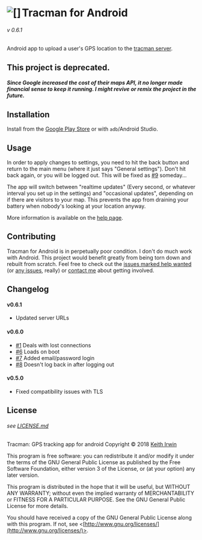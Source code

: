 # <img align="left" src="https://www.tracman.org/static/img/icon/by/48.png" alt="[]" title="The Tracman Logo">Tracman for Android
###### v 0.6.1

Android app to upload a user's GPS location to the [tracman server](https://github.com/tracman-org/Server). 

## This project is deprecated.  
##### Since Google increased the cost of their maps API, it no longer made financial sense to keep it running.  I might revive or remix the project in the future.  

## Installation

Install from the [Google Play Store](https://play.google.com/store/apps/details?id=us.keithirwin.tracman) or with `adb`/Android Studio. 

## Usage

In order to apply changes to settings, you need to hit the back button and return to the main menu (where it just says "General settings").  Don't hit back again, or you will be logged out.  This will be fixed as [#9](https://github.com/Tracman-org/Android/issues/9) someday... 

The app will switch between "realtime updates" (Every second, or whatever interval you set up in the settings) and "occasional updates", depending on if there are visitors to your map.  This prevents the app from draining your battery when nobody's looking at your location anyway. 

More information is available on the [help page](https://www.tracman.org/help#android).

## Contributing

Tracman for Android is in perpetually poor condition.  I don't do much work with Android.  This project would benefit greatly from being torn down and rebuilt from scratch.  Feel free to check out the [issues marked help wanted](https://github.com/Tracman-org/Android/issues?q=is%3Aissue+is%3Aopen+label%3A%22help+wanted%22) (or [any issues](https://github.com/Tracman-org/Android/issues), really) or [contact me](https://www.keithirwin.us/contact) about getting involved.

## Changelog

#### v0.6.1

* Updated server URLs

#### v0.6.0

* [#1](https://github.com/Tracman-org/Android/issues/1) Deals with lost connections
* [#6](https://github.com/Tracman-org/Android/issues/6) Loads on boot
* [#7](https://github.com/Tracman-org/Android/issues/7) Added email/password login
* [#8](https://github.com/Tracman-org/Android/issues/8) Doesn't log back in after logging out

#### v0.5.0

* Fixed compatibility issues with TLS

## License

###### see [LICENSE.md](https://github.com/Tracman-org/Android/blob/master/LICENSE.md)

Tracman: GPS tracking app for android
Copyright © 2018 [Keith Irwin](https://www.keithirwin.us/)

This program is free software: you can redistribute it and/or modify it under the terms of the GNU General Public License as published by the Free Software Foundation, either version 3 of the License, or (at your option) any later version.

This program is distributed in the hope that it will be useful, but WITHOUT ANY WARRANTY; without even the implied warranty of MERCHANTABILITY or FITNESS FOR A PARTICULAR PURPOSE.  See the GNU General Public License for more details.

You should have received a copy of the GNU General Public License along with this program.  If not, see <[http://www.gnu.org/licenses/](http://www.gnu.org/licenses/)>.
